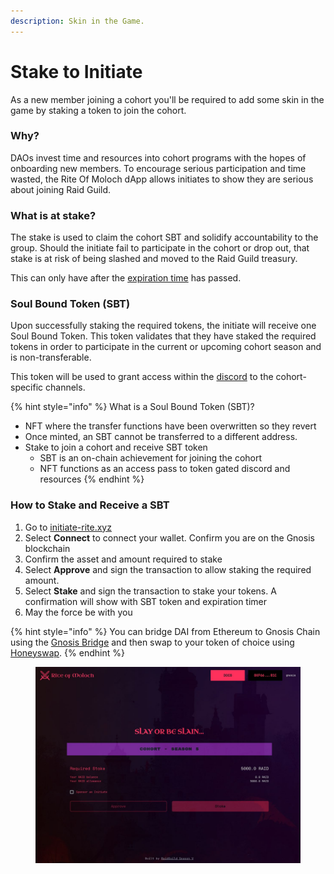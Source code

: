 ```yaml
---
description: Skin in the Game.
---
```


# Stake to Initiate

As a new member joining a cohort you'll be required to add some skin in the game by staking a token to join the cohort.

### **Why?**

DAOs invest time and resources into cohort programs with the hopes of onboarding new members. To encourage serious participation and time wasted, the Rite Of Moloch dApp allows initiates to show they are serious about joining Raid Guild.

### What is at stake?

The stake is used to claim the cohort SBT and solidify accountability to the group. Should the initiate fail to participate in the cohort or drop out, that stake is at risk of being slashed and moved to the Raid Guild treasury.

This can only have after the [expiration time](expiration-timer.md) has passed.

### Soul Bound Token (SBT)

Upon successfully staking the required tokens, the initiate will receive one Soul Bound Token. This token validates that they have staked the required tokens in order to participate in the current or upcoming cohort season and is non-transferable.

This token will be used to grant access within the [discord](https://discord.gg/raidguild) to the cohort-specific channels.

{% hint style="info" %}
What is a Soul Bound Token (SBT)?

* NFT where the transfer functions have been overwritten so they revert
* Once minted, an SBT cannot be transferred to a different address.
* Stake to join a cohort and receive SBT token
  * SBT is an on-chain achievement for joining the cohort
  * NFT functions as an access pass to token gated discord and resources
{% endhint %}

### How to Stake and Receive a SBT

1. Go to [initiate-rite.xyz](http://initiate-rite.xyz)
2. Select **Connect** to connect your wallet. Confirm you are on the Gnosis blockchain
3. Confirm the asset and amount required to stake
4. Select **Approve** and sign the transaction to allow staking the required amount.
5. Select **Stake** and sign the transaction to stake your tokens. A confirmation will show with SBT token and expiration timer
6. May the force be with you

{% hint style="info" %}
You can bridge DAI from Ethereum to Gnosis Chain using the [Gnosis Bridge](https://bridge.gnosischain.com/) and then swap to your token of choice using [Honeyswap](https://honeyswap.org/).
{% endhint %}

<figure><img src="../../.gitbook/assets/stake-initiate.jpg" alt=""><figcaption></figcaption></figure>
